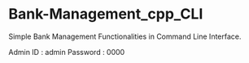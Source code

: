 # Bank-Management_cpp_CLI

Simple Bank Management Functionalities in Command Line Interface.

Admin ID : admin
Password : 0000
